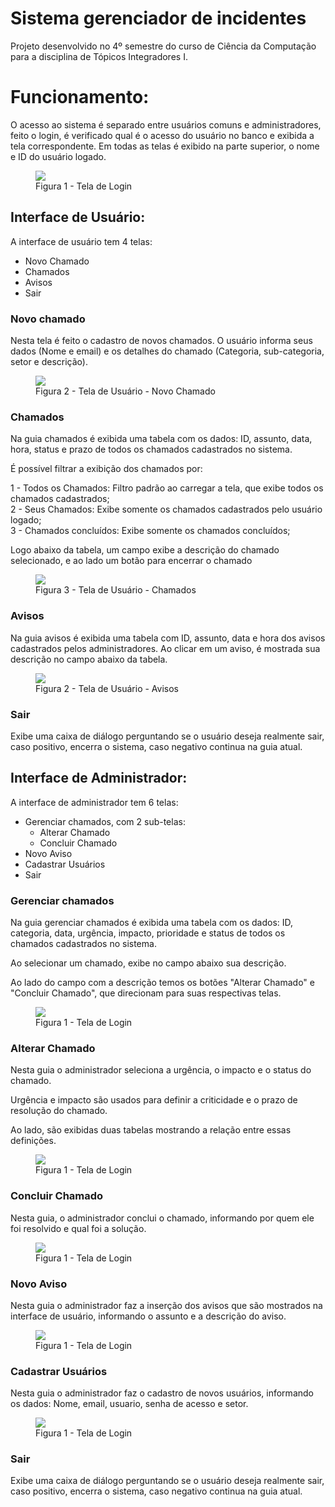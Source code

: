# Sistema gerenciador de incidentes

Projeto desenvolvido no 4º semestre do curso de Ciência da Computação para a disciplina de Tópicos Integradores I.

# Funcionamento:

O acesso ao sistema é separado entre usuários comuns e administradores, feito o login, é verificado qual é o acesso do usuário no banco e exibida a tela correspondente. Em todas as telas é exibido na parte superior, o nome e ID do usuário logado.

<figure>
	<img src="prints/01.png">
	<figcaption>Figura 1 - Tela de Login</figcaption>
</figure>

## Interface de Usuário:

A interface de usuário tem 4 telas: 

* Novo Chamado
* Chamados
* Avisos
* Sair

### Novo chamado

Nesta tela é feito o cadastro de novos chamados. O usuário informa seus dados (Nome e email) e os detalhes do chamado (Categoria, sub-categoria, setor e descrição).

<figure>
	<img src="prints/02.png">
	<figcaption>Figura 2 - Tela de Usuário - Novo Chamado</figcaption>
</figure>

### Chamados

Na guia chamados é exibida uma tabela com os dados: ID, assunto, data, hora, status e prazo de todos os chamados cadastrados no sistema.

É possível filtrar a exibição dos chamados por: 

1 - Todos os Chamados: Filtro padrão ao carregar a tela, que exibe todos os chamados cadastrados; <br>
2 - Seus Chamados: Exibe somente os chamados cadastrados pelo usuário logado; <br>
3 - Chamados concluídos: Exibe somente os chamados concluídos; <br>

Logo abaixo da tabela, um campo exibe a descrição do chamado selecionado, e ao lado um botão para encerrar o chamado

<figure>
	<img src="prints/03.png">
	<figcaption>Figura 3 - Tela de Usuário - Chamados</figcaption>
</figure>

### Avisos

Na guia avisos é exibida uma tabela com ID, assunto, data e hora dos avisos cadastrados pelos administradores. Ao clicar em um aviso, é mostrada sua descrição no campo abaixo da tabela.

<figure>
	<img src="prints/04.png">
	<figcaption>Figura 2 - Tela de Usuário - Avisos</figcaption>
</figure>

### Sair

Exibe uma caixa de diálogo perguntando se o usuário deseja realmente sair, caso positivo, encerra o sistema, caso negativo continua na guia atual.

## Interface de Administrador:

A interface de administrador tem 6 telas: 

* Gerenciar chamados, com 2 sub-telas:
  * Alterar Chamado
  * Concluir Chamado
* Novo Aviso
* Cadastrar Usuários
* Sair

### Gerenciar chamados

Na guia gerenciar chamados é exibida uma tabela com os dados: ID, categoria, data, urgência, impacto, prioridade e status de todos os chamados cadastrados no sistema.

Ao selecionar um chamado, exibe no campo abaixo sua descrição. 

Ao lado do campo com a descrição temos os botões "Alterar Chamado" e "Concluir Chamado", que direcionam para suas respectivas telas.

<figure>
	<img src="prints/05.png">
	<figcaption>Figura 1 - Tela de Login</figcaption>
</figure>

### Alterar Chamado

Nesta guia o administrador seleciona a urgência, o impacto e o status do chamado.

Urgência e impacto são usados para definir a criticidade e o prazo de resolução do chamado.

Ao lado, são exibidas duas tabelas mostrando a relação entre essas definições.

<figure>
	<img src="prints/06.png">
	<figcaption>Figura 1 - Tela de Login</figcaption>
</figure>

### Concluir Chamado

Nesta guia, o administrador conclui o chamado, informando por quem ele foi resolvido e qual foi a solução.

<figure>
	<img src="prints/07.png">
	<figcaption>Figura 1 - Tela de Login</figcaption>
</figure>

### Novo Aviso

Nesta guia o administrador faz a inserção dos avisos que são mostrados na interface de usuário, informando o assunto e a descrição do aviso.

<figure>
	<img src="prints/08.png">
	<figcaption>Figura 1 - Tela de Login</figcaption>
</figure>

### Cadastrar Usuários

Nesta guia o administrador faz o cadastro de novos usuários, informando os dados: Nome, email, usuario, senha de acesso e setor.

<figure>
	<img src="prints/09.png">
	<figcaption>Figura 1 - Tela de Login</figcaption>
</figure>

### Sair

Exibe uma caixa de diálogo perguntando se o usuário deseja realmente sair, caso positivo, encerra o sistema, caso negativo continua na guia atual.









